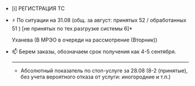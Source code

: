 -  [i] РЕГИСТРАЦИЯ ТС

- ⚡ По ситуации на 31.08 (общ. за август: принятых 52 / обработанных 51 ) [не принятых по тех.разгрузке системы 6]*
 
    Уханева (В МРЭО в очереди на рассмотрение (Вторник)) 
   
- 📫 Берем заказы, обозначаем срок получения как 4-5 сентября.
  _________________
  * Абсолютный показатель по стоп-услуге за 28.08 (8-2 (принятые), без учета вероятного отказа от услуги: иногородние и т.п.)


<!---
Yusovs/Yusovs is a ✨ special ✨ repository because its `README.md` (this file) appears on your GitHub profile.
You can click the Preview link to take a look at your changes.
--->
